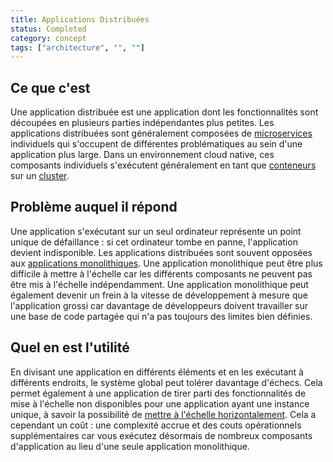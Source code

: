 ```yaml
---
title: Applications Distribuées
status: Completed
category: concept
tags: ["architecture", "", ""]
---
```


## Ce que c'est

Une application distribuée est une application dont les fonctionnalités sont découpées en plusieurs parties indépendantes plus petites.
Les applications distribuées sont généralement composées de [microservices](/microservices/) individuels
qui s'occupent de différentes problématiques au sein d'une application plus large.
Dans un environnement cloud native, ces composants individuels s'exécutent généralement en tant que [conteneurs](/container/) sur un [cluster](/cluster/).

## Problème auquel il répond

Une application s'exécutant sur un seul ordinateur représente un point unique de défaillance : si cet ordinateur tombe en panne, l'application devient indisponible.
Les applications distribuées sont souvent opposées aux [applications monolithiques](/monolithic-apps/).
Une application monolithique peut être plus difficile à mettre à l'échelle car les différents composants ne peuvent pas être mis à l'échelle indépendamment.
Une application monolithique peut également devenir un frein à la vitesse de développement à mesure que l'application grossi
car davantage de développeurs doivent travailler sur une base de code partagée qui n'a pas toujours des limites bien définies.

## Quel en est l'utilité

En divisant une application en différents éléments et en les exécutant à différents endroits, le système global peut tolérer davantage d'échecs.
Cela permet également à une application de tirer parti des fonctionnalités de mise à l'échelle non disponibles pour une application ayant une instance unique,
à savoir la possibilité de [mettre à l'échelle horizontalement](/horizontal-scaling/).
Cela a cependant un coût : une complexité accrue et des couts opérationnels supplémentaires
car vous exécutez désormais de nombreux composants d'application au lieu d'une seule application monolithique.
